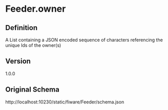 # Feeder.owner

## Definition
A List containing a JSON encoded sequence of characters referencing the unique Ids of the owner(s)

## Version
1.0.0

## Original Schema
http://localhost:10230/static/fiware/Feeder/schema.json
